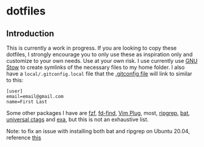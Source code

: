 # dotfiles

## Introduction

This is currently a work in progress. If you are looking to copy these dotfiles, I strongly encourage you to only use these as inspiration only and customize to your own needs. Use at your own risk. I use currently use [GNU Stow](https://www.gnu.org/software/stow/) to create symlinks of the necessary files to my home folder. I also have a `local/.gitconfig.local` file that the [.gitconfig file](git/.gitconfig) will link to similar to this:

```
[user]
email=email@gmail.com
name=First Last
```
Some other packages I have are [fzf](https://github.com/junegunn/fzf), [fd-find](https://github.com/sharkdp/fd), [Vim Plug](https://github.com/junegunn/vim-plug), most, [ripgrep](https://github.com/BurntSushi/ripgrep), [bat](https://github.com/sharkdp/bat), [universal ctags](https://ctags.io/) and [exa](https://github.com/ogham/exa), but this is not an exhaustive list.

Note: to fix an issue with installing both bat and ripgrep on Ubuntu 20.04, reference [this](https://bugs.launchpad.net/ubuntu/+source/rust-bat/+bug/1868517/comments/32)
